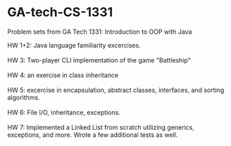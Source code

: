 # GA-tech-CS-1331

Problem sets from GA Tech 1331: Introduction to OOP with Java

HW 1+2: Java language familiarity excercises. <br />    
HW 3: Two-player CLI implementation of the game "Battleship" <br />    
HW 4: an exercise in class inheritance <br />    
HW 5: excercise in encapsulation, abstract classes, interfaces, and sorting algorithms. <br />    
HW 6: File I/O, inheritance, exceptions. <br />    
HW 7: Implemented a Linked List from scratch utilizing generics, exceptions, and more. Wrote a few additional tests as well. <br />
